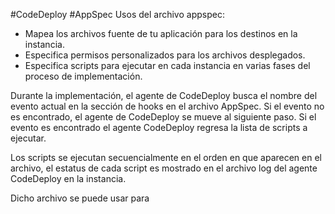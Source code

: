 #CodeDeploy #AppSpec
Usos del archivo appspec:
- Mapea los archivos fuente de tu aplicación para los destinos en la instancia.
- Especifica permisos personalizados para los archivos desplegados.
- Especifica scripts para ejecutar en cada instancia en varias fases del proceso de implementación.

Durante la implementación, el agente de CodeDeploy busca el nombre del evento actual en la sección de hooks en el archivo AppSpec. Si el evento no es encontrado, el agente de CodeDeploy se mueve al siguiente paso. Si el evento es encontrado el agente CodeDeploy regresa la lista de scripts a ejecutar.

Los scripts se ejecutan secuencialmente en el orden en que aparecen en el archivo, el estatus de cada script es mostrado en el archivo log del agente CodeDeploy en la instancia.

Dicho archivo se puede usar para 